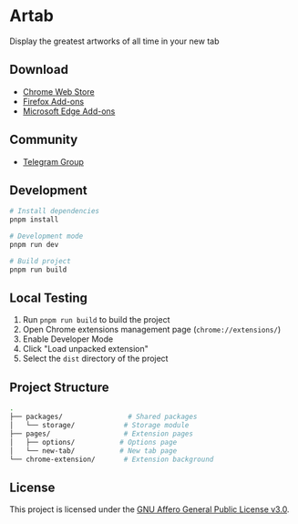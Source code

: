 # Artab

Display the greatest artworks of all time in your new tab

## Download

- [Chrome Web Store](https://chromewebstore.google.com/detail/artab-new-tab-new-art/cphdjiacoelggmgfopmgmljdnhmlhici)
- [Firefox Add-ons](https://addons.mozilla.org/en-US/firefox/addon/artab/)
- [Microsoft Edge Add-ons](https://microsoftedge.microsoft.com/addons/detail/artab-new-tab-with-art/cioaigkjcjchlohhapcdnldoggnmpmih)

## Community

- [Telegram Group](https://t.me/+UyKUmt0wA2owNGNh)

## Development

```bash
# Install dependencies
pnpm install

# Development mode
pnpm run dev

# Build project
pnpm run build
```

## Local Testing

1. Run `pnpm run build` to build the project
2. Open Chrome extensions management page (`chrome://extensions/`)
3. Enable Developer Mode
4. Click "Load unpacked extension"
5. Select the `dist` directory of the project

## Project Structure

```bash
.
├── packages/                # Shared packages
│   └── storage/            # Storage module
├── pages/                  # Extension pages
│   ├── options/           # Options page
│   └── new-tab/           # New tab page
└── chrome-extension/       # Extension background
```

## License

This project is licensed under the [GNU Affero General Public License v3.0](LICENSE).
